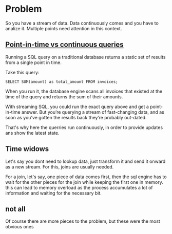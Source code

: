 # Problem

So you have a stream of data. Data continuously comes and you have 
to analize it. Multiple points need attention in this context.

## [Point-in-time vs continuous queries](https://materialize.com/streaming-sql-intro/)

Running a SQL query on a traditional database returns a static set 
of results from a single point in time.

Take this query:

    SELECT SUM(amount) as total_amount FROM invoices;

When you run it, the database engine scans all invoices that existed at the time of the query and returns the sum of their amounts.

With streaming SQL, you could run the exact query above and get a 
point-in-time answer. But you’re querying a stream of fast-changing 
data, and as soon as you’ve gotten the results back they’re probably 
out-dated.

That's why here the querries run continuously, in order to provide 
updates ans show the latest state.

## Time widows

Let's say you dont need to lookup data, just transform it and send 
it onward as a new stream. 
For this, joins are usually needed.

For a join, let's say, one piece of data comes first, then the sql 
engine has to wait for the other pieces for the join while keeping 
the first one in memory. this can lead to memory overload as the 
process accumulates a lot of information and waiting for the necessary bit.

## not all
Of course there are more pieces to the problem, but these were the most obvious ones


